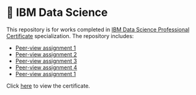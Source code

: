 # :rocket: IBM Data Science
This repository is for works completed in [IBM Data Science Professional Certificate](https://www.coursera.org/professional-certificates/ibm-data-science) specialization.
The repository includes:
* [Peer-view assignment 1](Assignment1)
* [Peer-view assignment 2](Assignment2)
* [Peer-view assignment 3](Assignment3)
* [Peer-view assignment 4](Assignment4)
* [Peer-view assignment 1](Applied-Data-Science_Capstone)

Click [here](Coursera%20Z3HRRXDYWW9Z.pdf) to view the certificate.

